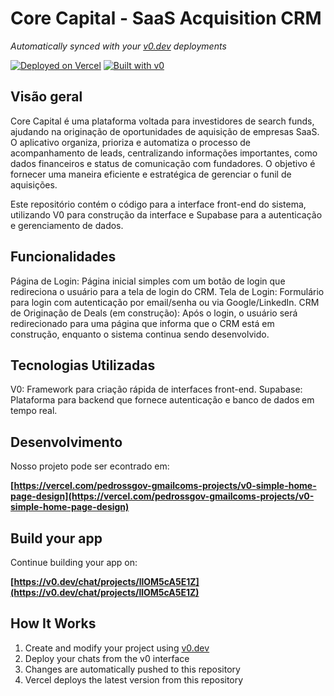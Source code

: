 # Core Capital - SaaS Acquisition CRM

*Automatically synced with your [v0.dev](https://v0.dev) deployments*

[![Deployed on Vercel](https://img.shields.io/badge/Deployed%20on-Vercel-black?style=for-the-badge&logo=vercel)](https://vercel.com/pedrossgov-gmailcoms-projects/v0-simple-home-page-design)
[![Built with v0](https://img.shields.io/badge/Built%20with-v0.dev-black?style=for-the-badge)](https://v0.dev/chat/projects/llOM5cA5E1Z)

## Visão geral

Core Capital é uma plataforma voltada para investidores de search funds, ajudando na originação de oportunidades de aquisição de empresas SaaS. O aplicativo organiza, prioriza e automatiza o processo de acompanhamento de leads, centralizando informações importantes, como dados financeiros e status de comunicação com fundadores. O objetivo é fornecer uma maneira eficiente e estratégica de gerenciar o funil de aquisições.

Este repositório contém o código para a interface front-end do sistema, utilizando V0 para construção da interface e Supabase para a autenticação e gerenciamento de dados.


## Funcionalidades

Página de Login: Página inicial simples com um botão de login que redireciona o usuário para a tela de login do CRM.
Tela de Login: Formulário para login com autenticação por email/senha ou via Google/LinkedIn.
CRM de Originação de Deals (em construção): Após o login, o usuário será redirecionado para uma página que informa que o CRM está em construção, enquanto o sistema continua sendo desenvolvido.

## Tecnologias Utilizadas

V0: Framework para criação rápida de interfaces front-end.
Supabase: Plataforma para backend que fornece autenticação e banco de dados em tempo real.

## Desenvolvimento

Nosso projeto pode ser econtrado em:

**[https://vercel.com/pedrossgov-gmailcoms-projects/v0-simple-home-page-design](https://vercel.com/pedrossgov-gmailcoms-projects/v0-simple-home-page-design)**

## Build your app

Continue building your app on:

**[https://v0.dev/chat/projects/llOM5cA5E1Z](https://v0.dev/chat/projects/llOM5cA5E1Z)**

## How It Works

1. Create and modify your project using [v0.dev](https://v0.dev)
2. Deploy your chats from the v0 interface
3. Changes are automatically pushed to this repository
4. Vercel deploys the latest version from this repository
